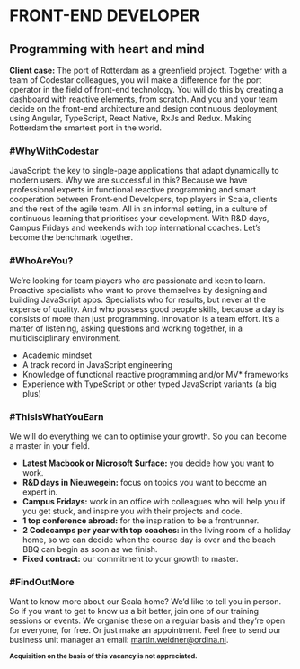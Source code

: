 # FRONT-END DEVELOPER

## Programming with heart and mind 
  
**Client case:** The port of Rotterdam as a greenfield project. Together with a team of Codestar colleagues, you will make a difference for the port operator in the field of front-end technology. You will do this by creating a dashboard with reactive elements, from scratch. And you and your team decide on the front-end architecture and design continuous deployment, using Angular, TypeScript, React Native, RxJs and Redux. Making Rotterdam the smartest port in the world.

### #WhyWithCodestar
JavaScript: the key to single-page applications that adapt dynamically to modern users. Why we are successful in this? Because we have professional experts in functional reactive programming and smart cooperation between Front-end Developers, top players in Scala, clients and the rest of the agile team. All in an informal setting, in a culture of continuous learning that prioritises your development. With R&D days, Campus Fridays and weekends with top international coaches. Let’s become the benchmark together.

### #WhoAreYou?
We’re looking for team players who are passionate and keen to learn. Proactive specialists who want to prove themselves by designing and building JavaScript apps. Specialists who for results, but never at the expense of quality. And who possess good people skills, because a day is consists of more than just programming. Innovation is a team effort. It’s a matter of listening, asking questions and working together, in a multidisciplinary environment.

* Academic mindset
* A track record in JavaScript engineering
* Knowledge of functional reactive programming and/or MV* frameworks
* Experience with TypeScript or other typed JavaScript variants (a big plus)

### #ThisIsWhatYouEarn
We will do everything we can to optimise your growth. So you can become a master in your field.

* **Latest Macbook or Microsoft Surface:** you decide how you want to work. 
* **R&D days in Nieuwegein:** focus on topics you want to become an expert in. 
* **Campus Fridays:** work in an office with colleagues who will help you if you get stuck, and inspire you with their projects and code.
* **1 top conference abroad:** for the inspiration to be a frontrunner.
* **2 Codecamps per year with top coaches:** in the living room of a holiday home, so we can decide when the course day is over and the beach BBQ can begin as soon as we finish.
* **Fixed contract:** our commitment to your growth to master.

### #FindOutMore
Want to know more about our Scala home? We’d like to tell you in person. So if you want to get to know us a bit better, join one of our training sessions or events. We organise these on a regular basis and they’re open for everyone, for free. Or just make an appointment. Feel free to send our business unit manager an email: [martin.weidner@ordina.nl](mailto:martin.weidner@ordina.nl).

<small>**Acquisition on the basis of this vacancy is not appreciated.**</small>
